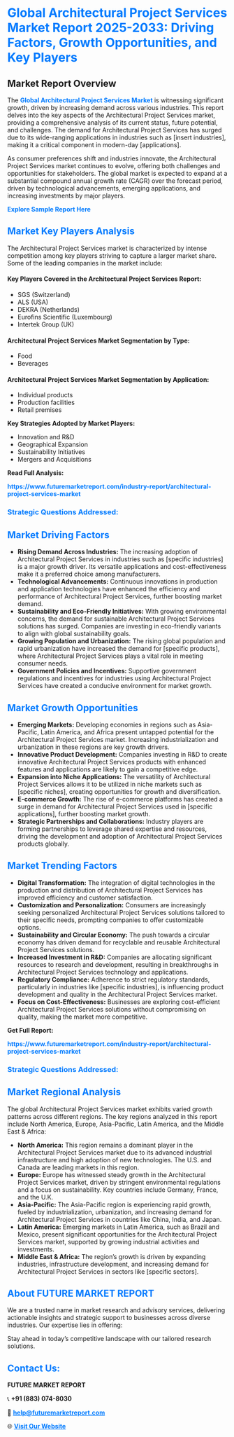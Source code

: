 <h1 style="color: #007BFF;">Global Architectural Project Services Market Report 2025-2033: Driving Factors, Growth Opportunities, and Key Players</h1>

<section id="overview">
<h2>Market Report Overview</h2>
<p>The <a href="https://www.futuremarketreport.com/industry-report/architectural-project-services-market" style="color: #007BFF; text-decoration: none;"><strong>Global Architectural Project Services Market</strong></a> is witnessing significant growth, driven by increasing demand across various industries. This report delves into the key aspects of the Architectural Project Services market, providing a comprehensive analysis of its current status, future potential, and challenges. The demand for Architectural Project Services has surged due to its wide-ranging applications in industries such as [insert industries], making it a critical component in modern-day [applications].</p>
<p>As consumer preferences shift and industries innovate, the Architectural Project Services market continues to evolve, offering both challenges and opportunities for stakeholders. The global market is expected to expand at a substantial compound annual growth rate (CAGR) over the forecast period, driven by technological advancements, emerging applications, and increasing investments by major players.</p>
</section>

<section id="overview">
<p><a href="https://www.futuremarketreport.com/request-sample/reportId=37334" style="color: #007BFF; text-decoration: none;"><strong>Explore Sample Report Here</strong></a></p>
</section>

<section id="key-players">
<h2 style="color: #007BFF;">Market Key Players Analysis</h2>
<p>The Architectural Project Services market is characterized by intense competition among key players striving to capture a larger market share. Some of the leading companies in the market include:</p>
<h4>Key Players Covered in the Architectural Project Services Report:</h4>
<ul><li>SGS (Switzerland)</li><li>ALS (USA)</li><li>DEKRA (Netherlands)</li><li>Eurofins Scientific (Luxembourg)</li><li>Intertek Group (UK)</li></ul>
<h4>Architectural Project Services Market Segmentation by Type:</h4>
<ul><li>Food</li><li>Beverages</li></ul>

<h4>Architectural Project Services Market Segmentation by Application:</h4>
<ul><li>Individual products</li><li>Production facilities</li><li>Retail premises</li></ul>
<p><strong>Key Strategies Adopted by Market Players:</strong></p>
<ul>
<li>Innovation and R&D</li>
<li>Geographical Expansion</li>
<li>Sustainability Initiatives</li>
<li>Mergers and Acquisitions</li>
</ul>
</section>

<section>
<p><strong>Read Full Analysis: </strong></p><a href="https://www.futuremarketreport.com/industry-report/architectural-project-services-market" style="color: #007BFF; text-decoration: none;"><strong>https://www.futuremarketreport.com/industry-report/architectural-project-services-market</strong></a>
<h3 style="color: #007BFF;">Strategic Questions Addressed:</h3>
</section>

<section id="driving-factors">
<h2 style="color: #007BFF;">Market Driving Factors</h2>
<ul>
<li><strong>Rising Demand Across Industries:</strong> The increasing adoption of Architectural Project Services in industries such as [specific industries] is a major growth driver. Its versatile applications and cost-effectiveness make it a preferred choice among manufacturers.</li>
<li><strong>Technological Advancements:</strong> Continuous innovations in production and application technologies have enhanced the efficiency and performance of Architectural Project Services, further boosting market demand.</li>
<li><strong>Sustainability and Eco-Friendly Initiatives:</strong> With growing environmental concerns, the demand for sustainable Architectural Project Services solutions has surged. Companies are investing in eco-friendly variants to align with global sustainability goals.</li>
<li><strong>Growing Population and Urbanization:</strong> The rising global population and rapid urbanization have increased the demand for [specific products], where Architectural Project Services plays a vital role in meeting consumer needs.</li>
<li><strong>Government Policies and Incentives:</strong> Supportive government regulations and incentives for industries using Architectural Project Services have created a conducive environment for market growth.</li>
</ul>
</section>

<section id="growth-opportunities">
<h2 style="color: #007BFF;">Market Growth Opportunities</h2>
<ul>
<li><strong>Emerging Markets:</strong> Developing economies in regions such as Asia-Pacific, Latin America, and Africa present untapped potential for the Architectural Project Services market. Increasing industrialization and urbanization in these regions are key growth drivers.</li>
<li><strong>Innovative Product Development:</strong> Companies investing in R&D to create innovative Architectural Project Services products with enhanced features and applications are likely to gain a competitive edge.</li>
<li><strong>Expansion into Niche Applications:</strong> The versatility of Architectural Project Services allows it to be utilized in niche markets such as [specific niches], creating opportunities for growth and diversification.</li>
<li><strong>E-commerce Growth:</strong> The rise of e-commerce platforms has created a surge in demand for Architectural Project Services used in [specific applications], further boosting market growth.</li>
<li><strong>Strategic Partnerships and Collaborations:</strong> Industry players are forming partnerships to leverage shared expertise and resources, driving the development and adoption of Architectural Project Services products globally.</li>
</ul>
</section>

<section id="trending-factors">
<h2 style="color: #007BFF;">Market Trending Factors</h2>
<ul>
<li><strong>Digital Transformation:</strong> The integration of digital technologies in the production and distribution of Architectural Project Services has improved efficiency and customer satisfaction.</li>
<li><strong>Customization and Personalization:</strong> Consumers are increasingly seeking personalized Architectural Project Services solutions tailored to their specific needs, prompting companies to offer customizable options.</li>
<li><strong>Sustainability and Circular Economy:</strong> The push towards a circular economy has driven demand for recyclable and reusable Architectural Project Services solutions.</li>
<li><strong>Increased Investment in R&D:</strong> Companies are allocating significant resources to research and development, resulting in breakthroughs in Architectural Project Services technology and applications.</li>
<li><strong>Regulatory Compliance:</strong> Adherence to strict regulatory standards, particularly in industries like [specific industries], is influencing product development and quality in the Architectural Project Services market.</li>
<li><strong>Focus on Cost-Effectiveness:</strong> Businesses are exploring cost-efficient Architectural Project Services solutions without compromising on quality, making the market more competitive.</li>
</ul>
</section>

<section>
<p><strong>Get Full Report: </strong></p><a href="https://www.futuremarketreport.com/industry-report/architectural-project-services-market" style="color: #007BFF; text-decoration: none;"><strong>https://www.futuremarketreport.com/industry-report/architectural-project-services-market</strong></a>
<h3 style="color: #007BFF;">Strategic Questions Addressed:</h3>
</section>


<section id="regional-analysis">
<h2 style="color: #007BFF;">Market Regional Analysis</h2>
<p>The global Architectural Project Services market exhibits varied growth patterns across different regions. The key regions analyzed in this report include North America, Europe, Asia-Pacific, Latin America, and the Middle East & Africa:</p>
<ul>
<li><strong>North America:</strong> This region remains a dominant player in the Architectural Project Services market due to its advanced industrial infrastructure and high adoption of new technologies. The U.S. and Canada are leading markets in this region.</li>
<li><strong>Europe:</strong> Europe has witnessed steady growth in the Architectural Project Services market, driven by stringent environmental regulations and a focus on sustainability. Key countries include Germany, France, and the U.K.</li>
<li><strong>Asia-Pacific:</strong> The Asia-Pacific region is experiencing rapid growth, fueled by industrialization, urbanization, and increasing demand for Architectural Project Services in countries like China, India, and Japan.</li>
<li><strong>Latin America:</strong> Emerging markets in Latin America, such as Brazil and Mexico, present significant opportunities for the Architectural Project Services market, supported by growing industrial activities and investments.</li>
<li><strong>Middle East & Africa:</strong> The region’s growth is driven by expanding industries, infrastructure development, and increasing demand for Architectural Project Services in sectors like [specific sectors].</li>
</ul>
</section>

<footer>
<h2 style="color: #007BFF;">About FUTURE MARKET REPORT</h2>
<p>We are a trusted name in market research and advisory services, delivering actionable insights and strategic support to businesses across diverse industries. Our expertise lies in offering:</p>

<p>Stay ahead in today’s competitive landscape with our tailored research solutions.</p>

<h2 style="color: #007BFF;">Contact Us:</h2>
<p><strong>FUTURE MARKET REPORT</strong></p>
<p>📞 <strong>+91 (883) 074-8030</strong></p>
<p>📧 <strong><a href="mailto:help@futuremarketreport.com" style="color: #007BFF;">help@futuremarketreport.com</a></strong></p>
<p>🌐 <strong><a href="https://www.futuremarketreport.com/" style="color: #007BFF;">Visit Our Website</a></strong></p>
</footer>
